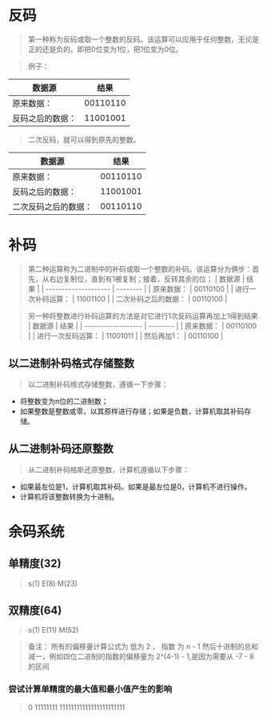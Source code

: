 # 反码
>
> 第一种称为反码或取一个整数的反码。该运算可以应用于任何整数，无论是正的还是负的。即把0位变为1位，把1位变为0位。

> 例子：

| 数据源           | 结果     |
| ---------------- | -------- |
| 原来数据：       | 00110110 |
| 反码之后的数据： | 11001001 |

> 二次反码，就可以得到原先的整数。

| 数据源               | 结果     |
| -------------------- | -------- |
| 原来数据：           | 00110110 |
| 反码之后的数据：     | 11001001 |
| 二次反码之后的数据： | 00110110 |

# 补码
>
> 第二种运算称为二进制中的补码或取一个整数的补码。该运算分为俩步：首先，从右边复制位，直到有1被复制；接着，反转其余的位；
| 数据源               | 结果     |
| -------------------- | -------- |
| 原来数据：           | 00110100 |
| 进行一次补码运算：   | 11001100 |
| 二次补码之后的数据： | 00110100 |

> 另一种将整数进行补码运算的方法是对它进行1次反码运算再加上1得到结果
| 数据源             | 结果     |
| ------------------ | -------- |
| 原来数据：         | 00110100 |
| 进行一次反码运算： | 11001011 |
| 然后再加1：        | 00110100 |

## 以二进制补码格式存储整数
>
> 以二进制补码格式存储整数，遵循一下步骤：

- 将整数变为n位的二进制数；
- 如果整数是整数或零，以其原样进行存储；如果是负数，计算机取其补码存储。

## 从二进制补码还原整数
>
> 从二进制补码格斯还原整数，计算机遵循以下步骤：

- 如果最左位是1，计算机取其补码。如果是最左位是0，计算机不进行操作。
- 计算机将该整数转换为十进制。

# 余码系统

## 单精度(32)
>
> s(1) E(8) M(23)

## 双精度(64)
>
> s(1) E(11) M(52)

> 备注：
> 所有的偏移量计算公式为 低为 2 ， 指数 为 n - 1 然后十进制的总和减一，例如四位二进制的指数的偏移量为 2^(4-1) - 1,是因为需要从 -7 - 8 的区间

### 尝试计算单精度的最大值和最小值产生的影响
> 0 11111111 11111111111111111111111
> 